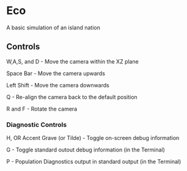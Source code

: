 # Eco
A basic simulation of an island nation

## Controls

W,A,S, and D - Move the camera within the XZ plane

Space Bar - Move the camera upwards

Left Shift - Move the camera downwards

Q - Re-align the camera back to the default position

R and F - Rotate the camera

### Diagnostic Controls

H, OR Accent Grave (or Tilde) - Toggle on-screen debug information

G - Toggle standard outout debug information (in the Terminal)

P - Population Diagnostics output in standard output (in the Terminal)

